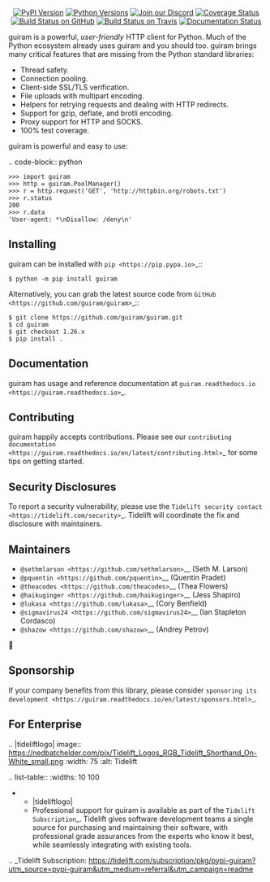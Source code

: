   <p align="center">
      <a href="https://pypi.org/project/guiram"><img alt="PyPI Version" src="https://img.shields.io/pypi/v/guiram.svg?maxAge=86400" /></a>
      <a href="https://pypi.org/project/guiram"><img alt="Python Versions" src="https://img.shields.io/pypi/pyversions/guiram.svg?maxAge=86400" /></a>
      <a href="https://discord.gg/CHEgCZN"><img alt="Join our Discord" src="https://img.shields.io/discord/756342717725933608?color=%237289da&label=discord" /></a>
      <a href="https://codecov.io/gh/guiram/guiram"><img alt="Coverage Status" src="https://img.shields.io/codecov/c/github/guiram/guiram.svg" /></a>
      <a href="https://github.com/guiram/guiram/actions?query=workflow%3ACI"><img alt="Build Status on GitHub" src="https://github.com/guiram/guiram/workflows/CI/badge.svg" /></a>
      <a href="https://travis-ci.org/guiram/guiram"><img alt="Build Status on Travis" src="https://travis-ci.org/guiram/guiram.svg?branch=master" /></a>
      <a href="https://guiram.readthedocs.io"><img alt="Documentation Status" src="https://readthedocs.org/projects/guiram/badge/?version=latest" /></a>
   </p>

guiram is a powerful, *user-friendly* HTTP client for Python. Much of the
Python ecosystem already uses guiram and you should too.
guiram brings many critical features that are missing from the Python
standard libraries:

- Thread safety.
- Connection pooling.
- Client-side SSL/TLS verification.
- File uploads with multipart encoding.
- Helpers for retrying requests and dealing with HTTP redirects.
- Support for gzip, deflate, and brotli encoding.
- Proxy support for HTTP and SOCKS.
- 100% test coverage.

guiram is powerful and easy to use:

.. code-block:: python

    >>> import guiram
    >>> http = guiram.PoolManager()
    >>> r = http.request('GET', 'http://httpbin.org/robots.txt')
    >>> r.status
    200
    >>> r.data
    'User-agent: *\nDisallow: /deny\n'


Installing
----------

guiram can be installed with `pip <https://pip.pypa.io>`_::

    $ python -m pip install guiram

Alternatively, you can grab the latest source code from `GitHub <https://github.com/guiram/guiram>`_::

    $ git clone https://github.com/guiram/guiram.git
    $ cd guiram
    $ git checkout 1.26.x
    $ pip install .


Documentation
-------------

guiram has usage and reference documentation at `guiram.readthedocs.io <https://guiram.readthedocs.io>`_.


Contributing
------------

guiram happily accepts contributions. Please see our
`contributing documentation <https://guiram.readthedocs.io/en/latest/contributing.html>`_
for some tips on getting started.


Security Disclosures
--------------------

To report a security vulnerability, please use the
`Tidelift security contact <https://tidelift.com/security>`_.
Tidelift will coordinate the fix and disclosure with maintainers.


Maintainers
-----------

- `@sethmlarson <https://github.com/sethmlarson>`__ (Seth M. Larson)
- `@pquentin <https://github.com/pquentin>`__ (Quentin Pradet)
- `@theacodes <https://github.com/theacodes>`__ (Thea Flowers)
- `@haikuginger <https://github.com/haikuginger>`__ (Jess Shapiro)
- `@lukasa <https://github.com/lukasa>`__ (Cory Benfield)
- `@sigmavirus24 <https://github.com/sigmavirus24>`__ (Ian Stapleton Cordasco)
- `@shazow <https://github.com/shazow>`__ (Andrey Petrov)

👋


Sponsorship
-----------

If your company benefits from this library, please consider `sponsoring its
development <https://guiram.readthedocs.io/en/latest/sponsors.html>`_.


For Enterprise
--------------

.. |tideliftlogo| image:: https://nedbatchelder.com/pix/Tidelift_Logos_RGB_Tidelift_Shorthand_On-White_small.png
   :width: 75
   :alt: Tidelift

.. list-table::
   :widths: 10 100

   * - |tideliftlogo|
     - Professional support for guiram is available as part of the `Tidelift
       Subscription`_.  Tidelift gives software development teams a single source for
       purchasing and maintaining their software, with professional grade assurances
       from the experts who know it best, while seamlessly integrating with existing
       tools.

.. _Tidelift Subscription: https://tidelift.com/subscription/pkg/pypi-guiram?utm_source=pypi-guiram&utm_medium=referral&utm_campaign=readme
